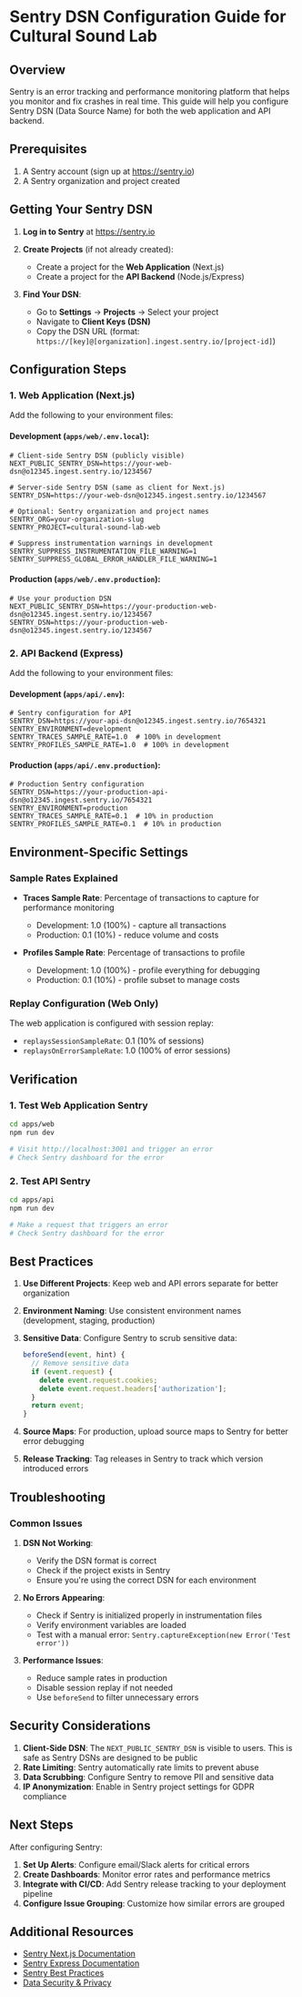 # Sentry DSN Configuration Guide for Cultural Sound Lab

## Overview
Sentry is an error tracking and performance monitoring platform that helps you monitor and fix crashes in real time. This guide will help you configure Sentry DSN (Data Source Name) for both the web application and API backend.

## Prerequisites
1. A Sentry account (sign up at https://sentry.io)
2. A Sentry organization and project created

## Getting Your Sentry DSN

1. **Log in to Sentry** at https://sentry.io

2. **Create Projects** (if not already created):
   - Create a project for the **Web Application** (Next.js)
   - Create a project for the **API Backend** (Node.js/Express)

3. **Find Your DSN**:
   - Go to **Settings** → **Projects** → Select your project
   - Navigate to **Client Keys (DSN)**
   - Copy the DSN URL (format: `https://[key]@[organization].ingest.sentry.io/[project-id]`)

## Configuration Steps

### 1. Web Application (Next.js)

Add the following to your environment files:

#### Development (`apps/web/.env.local`):
```env
# Client-side Sentry DSN (publicly visible)
NEXT_PUBLIC_SENTRY_DSN=https://your-web-dsn@o12345.ingest.sentry.io/1234567

# Server-side Sentry DSN (same as client for Next.js)
SENTRY_DSN=https://your-web-dsn@o12345.ingest.sentry.io/1234567

# Optional: Sentry organization and project names
SENTRY_ORG=your-organization-slug
SENTRY_PROJECT=cultural-sound-lab-web

# Suppress instrumentation warnings in development
SENTRY_SUPPRESS_INSTRUMENTATION_FILE_WARNING=1
SENTRY_SUPPRESS_GLOBAL_ERROR_HANDLER_FILE_WARNING=1
```

#### Production (`apps/web/.env.production`):
```env
# Use your production DSN
NEXT_PUBLIC_SENTRY_DSN=https://your-production-web-dsn@o12345.ingest.sentry.io/1234567
SENTRY_DSN=https://your-production-web-dsn@o12345.ingest.sentry.io/1234567
```

### 2. API Backend (Express)

Add the following to your environment files:

#### Development (`apps/api/.env`):
```env
# Sentry configuration for API
SENTRY_DSN=https://your-api-dsn@o12345.ingest.sentry.io/7654321
SENTRY_ENVIRONMENT=development
SENTRY_TRACES_SAMPLE_RATE=1.0  # 100% in development
SENTRY_PROFILES_SAMPLE_RATE=1.0  # 100% in development
```

#### Production (`apps/api/.env.production`):
```env
# Production Sentry configuration
SENTRY_DSN=https://your-production-api-dsn@o12345.ingest.sentry.io/7654321
SENTRY_ENVIRONMENT=production
SENTRY_TRACES_SAMPLE_RATE=0.1  # 10% in production
SENTRY_PROFILES_SAMPLE_RATE=0.1  # 10% in production
```

## Environment-Specific Settings

### Sample Rates Explained

- **Traces Sample Rate**: Percentage of transactions to capture for performance monitoring
  - Development: 1.0 (100%) - capture all transactions
  - Production: 0.1 (10%) - reduce volume and costs

- **Profiles Sample Rate**: Percentage of transactions to profile
  - Development: 1.0 (100%) - profile everything for debugging
  - Production: 0.1 (10%) - profile subset to manage costs

### Replay Configuration (Web Only)

The web application is configured with session replay:
- `replaysSessionSampleRate`: 0.1 (10% of sessions)
- `replaysOnErrorSampleRate`: 1.0 (100% of error sessions)

## Verification

### 1. Test Web Application Sentry
```bash
cd apps/web
npm run dev

# Visit http://localhost:3001 and trigger an error
# Check Sentry dashboard for the error
```

### 2. Test API Sentry
```bash
cd apps/api
npm run dev

# Make a request that triggers an error
# Check Sentry dashboard for the error
```

## Best Practices

1. **Use Different Projects**: Keep web and API errors separate for better organization
2. **Environment Naming**: Use consistent environment names (development, staging, production)
3. **Sensitive Data**: Configure Sentry to scrub sensitive data:
   ```javascript
   beforeSend(event, hint) {
     // Remove sensitive data
     if (event.request) {
       delete event.request.cookies;
       delete event.request.headers['authorization'];
     }
     return event;
   }
   ```

4. **Source Maps**: For production, upload source maps to Sentry for better error debugging
5. **Release Tracking**: Tag releases in Sentry to track which version introduced errors

## Troubleshooting

### Common Issues

1. **DSN Not Working**:
   - Verify the DSN format is correct
   - Check if the project exists in Sentry
   - Ensure you're using the correct DSN for each environment

2. **No Errors Appearing**:
   - Check if Sentry is initialized properly in instrumentation files
   - Verify environment variables are loaded
   - Test with a manual error: `Sentry.captureException(new Error('Test error'))`

3. **Performance Issues**:
   - Reduce sample rates in production
   - Disable session replay if not needed
   - Use `beforeSend` to filter unnecessary errors

## Security Considerations

1. **Client-Side DSN**: The `NEXT_PUBLIC_SENTRY_DSN` is visible to users. This is safe as Sentry DSNs are designed to be public
2. **Rate Limiting**: Sentry automatically rate limits to prevent abuse
3. **Data Scrubbing**: Configure Sentry to remove PII and sensitive data
4. **IP Anonymization**: Enable in Sentry project settings for GDPR compliance

## Next Steps

After configuring Sentry:

1. **Set Up Alerts**: Configure email/Slack alerts for critical errors
2. **Create Dashboards**: Monitor error rates and performance metrics
3. **Integrate with CI/CD**: Add Sentry release tracking to your deployment pipeline
4. **Configure Issue Grouping**: Customize how similar errors are grouped

## Additional Resources

- [Sentry Next.js Documentation](https://docs.sentry.io/platforms/javascript/guides/nextjs/)
- [Sentry Express Documentation](https://docs.sentry.io/platforms/node/guides/express/)
- [Sentry Best Practices](https://docs.sentry.io/product/best-practices/)
- [Data Security & Privacy](https://docs.sentry.io/security-legal/security/)